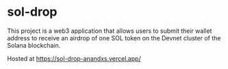 # sol-drop
This project is a web3 application that allows users to submit their wallet address to receive an airdrop of one SOL token on the Devnet cluster of the Solana blockchain.

Hosted at https://sol-drop-anandxs.vercel.app/

